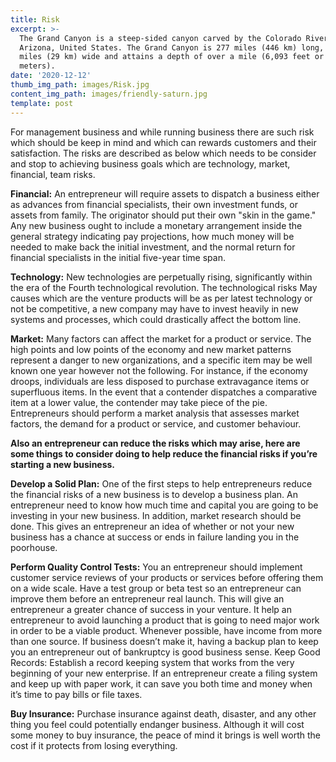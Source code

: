 ```yaml
---
title: Risk
excerpt: >-
  The Grand Canyon is a steep-sided canyon carved by the Colorado River in
  Arizona, United States. The Grand Canyon is 277 miles (446 km) long, up to 18
  miles (29 km) wide and attains a depth of over a mile (6,093 feet or 1,857
  meters).
date: '2020-12-12'
thumb_img_path: images/Risk.jpg
content_img_path: images/friendly-saturn.jpg
template: post
---
```

For management business and while running business there are such risk which should be keep in mind and which can rewards customers and their satisfaction. The risks are described as below which needs to be consider and stop to achieving business goals which are technology, market, financial, team risks.

**Financial:** An entrepreneur will require assets to dispatch a business either as advances from financial specialists, their own investment funds, or assets from family. The originator should put their own "skin in the game." Any new business ought to include a monetary arrangement inside the general strategy indicating pay projections, how much money will be needed to make back the initial investment, and the normal return for financial specialists in the initial five-year time span. 

**Technology:** New technologies are perpetually rising, significantly within the era of the Fourth technological revolution. The technological risks May causes which are the venture products will be as per latest technology or not be competitive, a new company may have to invest heavily in new systems and processes, which could drastically affect the bottom line.

**Market:** Many factors can affect the market for a product or service. The high points and low points of the economy and new market patterns represent a danger to new organizations, and a specific item may be well known one year however not the following. For instance, if the economy droops, individuals are less disposed to purchase extravagance items or superfluous items. In the event that a contender dispatches a comparative item at a lower value, the contender may take piece of the pie. Entrepreneurs should perform a market analysis that assesses market factors, the demand for a product or service, and customer behaviour.

**Also an entrepreneur can reduce the risks which may arise, here are some things to consider doing to help reduce the financial risks if you’re starting a new business.**

**Develop a Solid Plan:** One of the first steps to help entrepreneurs reduce the financial risks of a new business is to develop a business plan. An entrepreneur need to know how much time and capital you are going to be investing in your new business. In addition, market research should be done. This gives an entrepreneur an idea of whether or not your new business has a chance at success or ends in failure landing you in the poorhouse.

**Perform Quality Control Tests:**  You an entrepreneur should implement customer service reviews of your products or services before offering them on a wide scale. Have a test group or beta test so an entrepreneur can improve them before an entrepreneur real launch. This will give an entrepreneur a greater chance of success in your venture. It help an entrepreneur to avoid launching a product that is going to need major work in order to be a viable product.
Whenever possible, have income from more than one source. If business doesn’t make it, having a backup plan to keep you an entrepreneur out of bankruptcy is good business sense.
Keep Good Records: Establish a record keeping system that works from the very beginning of your new enterprise. If an entrepreneur create a filing system and keep up with paper work, it can save you both time and money when it’s time to pay bills or file taxes.

**Buy Insurance:** Purchase insurance against death, disaster, and any other thing you feel could potentially endanger business. Although it will cost some money to buy insurance, the peace of mind it brings is well worth the cost if it protects from losing everything.
